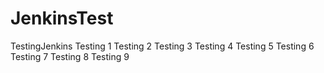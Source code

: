 # JenkinsTest
TestingJenkins
Testing 1
Testing 2
Testing 3
Testing 4
Testing 5
Testing 6
Testing 7
Testing 8
Testing 9
